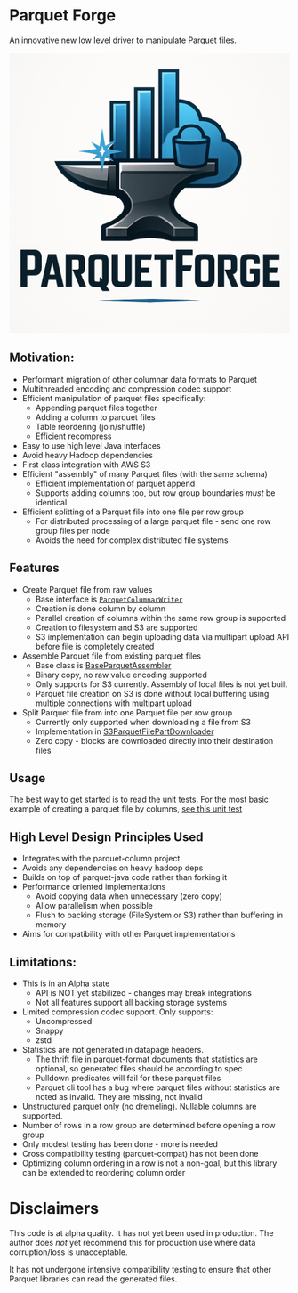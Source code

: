 Parquet Forge
======================

An innovative new low level driver to manipulate Parquet files.

![Parquet Forge Logo](parquetforge_logo.jpg)

## Motivation:

* Performant migration of other columnar data formats to Parquet
* Multithreaded encoding and compression codec support
* Efficient manipulation of parquet files specifically:
    * Appending parquet files together
    * Adding a column to parquet files
    * Table reordering (join/shuffle)
    * Efficient recompress
* Easy to use high level Java interfaces
* Avoid heavy Hadoop dependencies
* First class integration with AWS S3
* Efficient "assembly" of many Parquet files (with the same schema)
    * Efficient implementation of parquet append
    * Supports adding columns too, but row group boundaries *must* be identical
* Efficient splitting of a Parquet file into one file per row group
    * For distributed processing of a large parquet file - send one row group files per node
    * Avoids the need for complex distributed file systems

## Features

* Create Parquet file from raw values
    * Base interface is
      [
      `ParquetColumnarWriter`](parquetforge-base/src/main/java/com/earnix/parquet/columnar/writer/ParquetColumnarWriter.java)
    * Creation is done column by column
    * Parallel creation of columns within the same row group is supported
    * Creation to filesystem and S3 are supported
    * S3 implementation can begin uploading data via multipart upload API before file is completely created
* Assemble Parquet file from existing parquet files
    * Base class
      is [BaseParquetAssembler](parquetforge-base/src/main/java/com/earnix/parquet/columnar/assembler/BaseParquetAssembler.java)
    * Binary copy, no raw value encoding supported
    * Only supports for S3 currently. Assembly of local files is not yet built
    * Parquet file creation on S3 is done without local buffering using multiple connections with multipart upload
* Split Parquet file from into one Parquet file per row group
    * Currently only supported when downloading a file from S3
    * Implementation
      in [S3ParquetFilePartDownloader](parquetforge-s3/src/main/java/com/earnix/parquet/columnar/s3/downloader/S3ParquetFilePartDownloader.java)
    * Zero copy - blocks are downloaded directly into their destination files

## Usage

The best way to get started is to read the unit tests.
For the most basic example of creating a parquet file by
columns, [see this unit test](parquetforge-file/src/test/java/com/earnix/parquet/columnar/file/SampleCreateParquetFileTest.java)

## High Level Design Principles Used

* Integrates with the parquet-column project
* Avoids any dependencies on heavy hadoop deps
* Builds on top of parquet-java code rather than forking it
* Performance oriented implementations
    * Avoid copying data when unnecessary (zero copy)
    * Allow parallelism when possible
    * Flush to backing storage (FileSystem or S3) rather than buffering in memory
* Aims for compatibility with other Parquet implementations

## Limitations:

* This is in an Alpha state
    * API is NOT yet stabilized - changes may break integrations
    * Not all features support all backing storage systems
* Limited compression codec support. Only supports:
    * Uncompressed
    * Snappy
    * zstd
* Statistics are not generated in datapage headers.
    * The thrift file in parquet-format documents that statistics are optional, so generated files should be according
      to spec
    * Pulldown predicates will fail for these parquet files
    * Parquet cli tool has a bug where parquet files without statistics are noted as invalid. They are missing, not
      invalid
* Unstructured parquet only (no dremeling). Nullable columns are supported.
* Number of rows in a row group are determined before opening a row group
* Only modest testing has been done - more is needed
* Cross compatibility testing (parquet-compat) has not been done
* Optimizing column ordering in a row is not a non-goal, but this library can be extended to reordering column order

# Disclaimers

This code is at alpha quality. It has not yet been used in production.
The author does *not* yet recommend this for production use where data corruption/loss
is unacceptable.

It has not undergone intensive compatibility testing to ensure that other Parquet libraries can read the generated
files.

